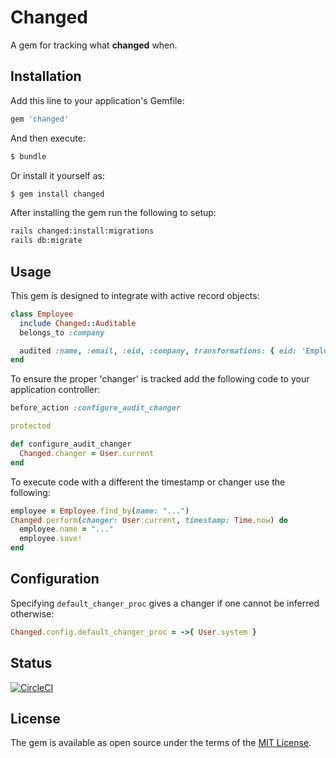 # Changed

A gem for tracking what **changed** when.

## Installation

Add this line to your application's Gemfile:

```ruby
gem 'changed'
```

And then execute:

```bash
$ bundle
```

Or install it yourself as:

```bash
$ gem install changed
```

After installing the gem run the following to setup:

```bash
rails changed:install:migrations
rails db:migrate
```

## Usage

This gem is designed to integrate with active record objects:

```ruby
class Employee
  include Changed::Auditable
  belongs_to :company

  audited :name, :email, :eid, :company, transformations: { eid: 'Employee ID' }
end
```

To ensure the proper 'changer' is tracked add the following code to your application controller:

```ruby
before_action :configure_audit_changer

protected

def configure_audit_changer
  Changed.changer = User.current
end
```

To execute code with a different the timestamp or changer use the following:

```ruby
employee = Employee.find_by(name: "...")
Changed.perform(changer: User.current, timestamp: Time.now) do
  employee.name = "..."
  employee.save!
end
```

## Configuration

Specifying `default_changer_proc` gives a changer if one cannot be inferred otherwise:

```ruby
Changed.config.default_changer_proc = ->{ User.system }
```

## Status

[![CircleCI](https://circleci.com/gh/clutter/changed.svg?style=svg&circle-token=77cf2fadb88cfc6b16bf85643826152305dac75f)](https://circleci.com/gh/clutter/changed)

## License

The gem is available as open source under the terms of the [MIT License](http://opensource.org/licenses/MIT).
